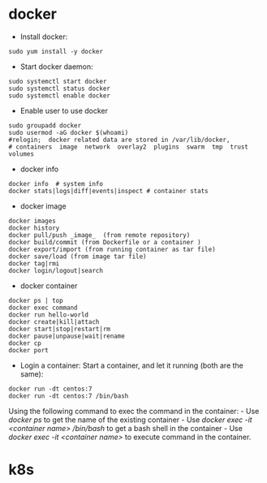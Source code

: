 # docker
- Install docker: 
```
sudo yum install -y docker
```
- Start docker daemon:
```
sudo systemctl start docker
sudo systemctl status docker
sudo systemctl enable docker
```
- Enable user to use docker
```
sudo groupadd docker
sudo usermod -aG docker $(whoami)
#relogin;  docker related data are stored in /var/lib/docker, 
# containers  image  network  overlay2  plugins  swarm  tmp  trust  volumes
```
- docker info
```
docker info  # system info
docker stats|logs|diff|events|inspect # container stats
```
- docker image
```
docker images
docker history
docker pull/push _image_  (from remote repository)
docker build/commit (from Dockerfile or a container )
docker export/import (from running container as tar file)
docker save/load (from image tar file)
docker tag|rmi 
docker login/logout|search
```
- docker container
```
docker ps | top 
docker exec command
docker run hello-world
docker create|kill|attach
docker start|stop|restart|rm
docker pause|unpause|wait|rename
docker cp
docker port
```
- Login a container:
Start a container, and let it running (both are the same):
```
docker run -dt centos:7
docker run -dt centos:7 /bin/bash
```
Using the following command to exec the command in the container:
        - Use *docker ps* to get the name of the existing container
        - Use *docker exec -it \<container name\> /bin/bash* to get a bash shell in the container
        - Use *docker exec -it \<container name\> <command>* to execute command  in the container.


# k8s
